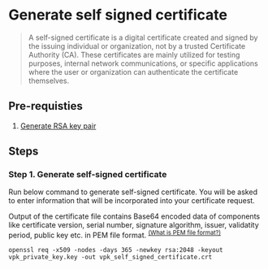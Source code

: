 # Generate self signed certificate

> A self-signed certificate is a digital certificate created and signed by the issuing individual or organization, not by a trusted Certificate Authority (CA). These certificates are mainly utilized for testing purposes, internal network communications, or specific applications where the user or organization can authenticate the certificate themselves.

## Pre-requisties

1. [Generate RSA key pair](./01_RSA.md)

## Steps

### Step 1. Generate self-signed certificate

Run below command to generate self-signed certificate. You will be asked to enter information that will be incorporated into your certificate request.

Output of the certificate file contains Base64 encoded data of components like certificate version, serial number, signature algorithm, issuer, validatity period, public key etc. in PEM file format. <sup>[(What is PEM file format?)](./FAQ.md#what-is-pem-file-format)</sup>

```shell
openssl req -x509 -nodes -days 365 -newkey rsa:2048 -keyout vpk_private_key.key -out vpk_self_signed_certificate.crt
```